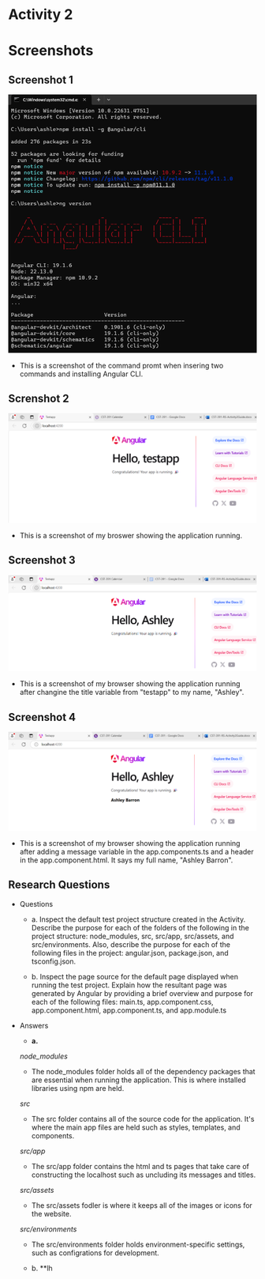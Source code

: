 # Activity 2

# Screenshots

## Screenshot 1
![CLI](cli.png)
- This is a screenshot of the command promt when insering two commands and installing Angular CLI. 

## Screnshot 2
![TestApp](testApp.png)
- This is a screenshot of my broswer showing the application running. 

## Screenshot 3
![TestApp2](testApp2.png)
- This is a screenshot of my browser showing the application running after changine the title variable from "testapp" to my name, "Ashley". 

## Screenshot 4
![TestApp3](testApp3.png)
- This is a screenshot of my browser showing the application running after adding a message variable in the app.components.ts and a header in the app.component.html. It says my full name, "Ashley Barron".

## Research Questions
- Questions
    - a. Inspect the default test project structure created in the Activity. Describe the purpose for each of the folders of the following in the project structure: node_modules, src, src/app, src/assets, and src/environments. Also, describe the purpose for each of the following files in the project: angular.json, package.json, and tsconfig.json.

    - b. Inspect the page source for the default page displayed when running the test project. Explain how the resultant page was generated by Angular by providing a brief overview and purpose for each of the following files: main.ts, app.component.css, app.component.html, app.component.ts, and app.module.ts

- Answers
    - **a.** 
    
    *node_modules*
    - The node_modules folder holds all of the dependency packages that are essential when running the application. This is where installed libraries using npm are held. 

    *src*
    - The src folder contains all of the source code for the application. It's where the main app files are held such as styles, templates, and components. 

    *src/app*
    - The src/app folder contains the html and ts pages that take care of constructing the localhost such as uncluding its messages and titles. 

    *src/assets*
    - The src/assets fodler is where it keeps all of the images or icons for the website. 

    *src/environments*
    - The src/environments folder holds environment-specific settings, such as configrations for development. 

    - b. **lh


